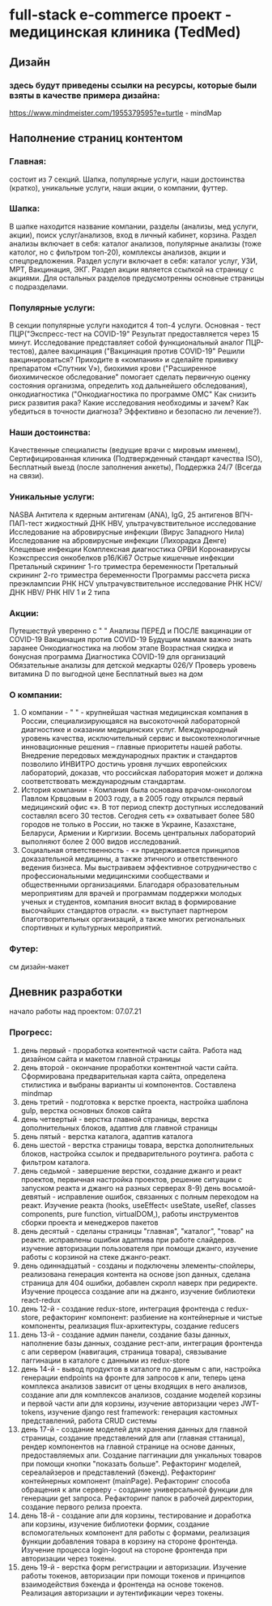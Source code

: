 # full-stack e-commerce проект - медицинская клиника (TedMed)

## Дизайн

### здесь будут приведены ссылки на ресурсы, которые были взяты в качестве примера дизайна:

https://www.mindmeister.com/1955379595?e=turtle - mindMap 

## Наполнение страниц контентом

### Главная:
состоит из 7 секций. Шапка, популярные услуги, наши достоинства (кратко), уникальные услуги, наши акции, о компании, футтер. 

### Шапка:
В шапке находится название компании, разделы (анализы, мед услуги, акции), поиск услуг/анализов, вход в личный кабинет, корзина. Раздел анализы включает в себя: каталог анализов, популярные анализы (тоже католог, но с фильтром топ-20), комплексы анализов, акции и спецпредложения. Раздел услуги включает в себя: каталог услуг, УЗИ, МРТ, Вакцинация, ЭКГ. Раздел акции является ссылкой на страницу с акциями. Для остальных разделов предусмотренны основные страницы с подразделами.

### Популярные услуги:
В секции популярные услуги находится 4 топ-4 услуги. Основная - тест ПЦР("Экспресс-тест на COVID-19" Результат предоставляется через 15 минут. Исследование представляет собой функциональный аналог ПЦР-тестов), далее вакцинация ("Вакцинация против COVID-19" Решили вакцинироваться? Приходите в «компания» и сделайте прививку препаратом «Спутник V»), биохимия крови ("Расширенное биохимическое обследование" помогает сделать первичную оценку состояния организма, определить ход дальнейшего обследования), онкодиагностика ("Онкодиагностика по программе ОМС" Как снизить риск развития рака? Какие исследования необходимы и зачем? Как убедиться в точности диагноза? Эффективно и безопасно ли лечение?).

### Наши достоинства:
Качественные специалисты (ведущие врачи с мировым именем), Сертифицированная клиника (Подтвержденный стандарт качества ISO), Бесплатный выезд (после заполнения анкеты), Поддержка 24/7 (Всегда на связи).

### Уникальные услуги: 
NASBA
Антитела к ядерным антигенам (ANA), IgG, 25 антигенов
ВПЧ-ПАП-тест жидкостный
ДНК HBV, ультрачувствительное исследование
Исследование на абровирусные инфекции (Вирус Западного Нила)
Исследование на абровирусные инфекции (Лихорадка Денге)
Клещевые инфекции
Комплексная диагностика ОРВИ
Коронавирусы
Коэкспрессия онкобелков p16/Ki67
Острые кишечные инфекции
Претальный скрининг 1-го триместра беременности
Претальный скрининг 2-го триместра беременности
Программы рассчета риска преэклампсии
РНК HCV ультрачувствительное исследование
РНК HCV/ ДНК HBV/ РНК HIV 1 и 2 типа

### Акции: 
Путешествуй уверенно с " "
Анализы ПЕРЕД и ПОСЛЕ вакцинации от COVID-19
Вакцинация против COVID-19
Будущим мамам важно знать заранее
Онкодиагностика на любом этапе
Возрастная скидка и бонусная программа
Диагностика COVID-19 для организаций
Обязательные анализы для детской медкарты 026/У
Проверь уровень витамина D по выгодной цене
Бесплатный выез на дом

### О компании:
1) О компании - " " - крупнейшая частная медицинская компания в России, специализирующаяся на высокоточной лабораторной диагностике и оказании медицинских услуг. Международный уровень качества, исключительный сервис и высокотехнологичные инновационные решения – главные приоритеты нашей работы. Внедрение передовых международных практик и стандартов позволило ИНВИТРО достичь уровня лучших европейских лабораторий, доказав, что российская лаборатория может и должна соответствовать международным стандартам.
2) История компании - Компания была основана врачом-онкологом Павлом Крвцовым в 2003 году, а в 2005 году открылся первый медицинский офис «». В тот период спектр доступных исследований составлял всего 30 тестов. Сегодня сеть «» охватывает более 580 городов не только в России, но также в Украине, Казахстане, Беларуси, Армении и Киргизии. Восемь центральных лабораторий выполняют более 2 000 видов исследований.
3) Социальная ответственность - «» придерживается принципов доказательной медицины, а также этичного и ответственного ведения бизнеса. Мы выстраиваем эффективное сотрудничество с профессиональными медицинскими сообществами и общественными организациями. Благодаря образовательным мероприятиям для врачей и программам поддержки молодых ученых и студентов, компания вносит вклад в формирование высочайших стандартов отрасли. «» выступает партнером благотворительных организаций, а также многих региональных спортивных и культурных мероприятий.

### Футер:
см дизайн-макет

## Дневник разработки

начало работы над проектом: 07.07.21

### Прогресс:
1) день первый - проработка контентной части сайта. Работа над дизайном сайта и макетом главной страницы
2) день второй - окончание проработки контентной части сайта. Сформирована предварительная карта сайта, определена стилистика и выбраны варианты ui компонентов. Составлена mindmap
3) день третий - подготовка к верстке проекта, настройка шаблона gulp, верстка основных блоков сайта
4) день четвертый - верстка главной страницы, верстка дополнительных блоков, адаптив для главной страницы
5) день пятый - верстка каталога, адаптив каталога
6) день шестой - верстка страницы товара, верстка дополнительных блоков, настройка ссылок и предварительного роутинга. работа с фильтром каталога.
7) день седьмой - завершение верстки, создание джанго и реакт проектов, первичная настройка проектов, решение ситуации с запуском реакта и джанго на разных серверах
8-9) день восьмой-девятый - исправление ошибок, связанных с полным переходом на реакт. Изучение реакта (hooks, useEffect< useState, useRef, classes components, pure function, virtualDOM,), работы инструментов сборки проекта и менеджеров пакетов
10) день десятый - сделаны страницы "главная", "каталог", "товар" на реакте. исправлены ошибки адаптива при работе слайдеров. изучение авторизации пользователя при помощи джанго, изучение работы с корзиной на стеке джанго-реакт.
11) день одиннадцатый - созданы и подключены элементы-спойлеры, реализована генерация контента на основе json данных, сделана страница для 404 ошибки, добавлен скролл наверх при редиректе. Изучение процесса создание апи на джанго, изучение библиотеки react-redux
12) день 12-й - создание redux-store, интеграция фронтенда с redux-store, рефакторинг компонент: разбиение на контейнерные и чистые компоненты, реализация flux-архитектуры, создание reducers
13) день 13-й - создание админ панели, создание базы данных, наполнение базы данных, создание рест-апи, интеграция фронтенда с апи сервером (навигация, страница товара), сявзывание паггинации в каталоге с данными из redux-store
14) день 14-й - вывод продуктов в каталоге по данным с апи, настройка генерации endpoints на фронте для запросов к апи, теперь цена комплекса анализов зависит от цены входящих в него анализов, создание апи для комплексов анализов, создание моделей корзины и первой части апи для корзины,
изучение авторизации через JWT-tokens, изучение django rest framework: генерация кастомных представлений, работа CRUD системы
15) день 17-й - создание моделей для хранения данных для главной страницы, создание представлений для апи (главная сттаница), рендер компонентов на главной странице на основе данных, предоставляемых апи. Создание паггинации для ункальных товаров при помощи кнопки "показать больше". Рефакторинг моделей, сереалайзеров и представлений (бэкенд). Рефакторинг контейнерных компонент (mainPage). Рефакторинг способа обращения к апи серверу - создание универсальной функции для генерации get запроса. Рефакторинг папок в рабочей директории, создание первого релиза проекта.
16) день 18-й - создание апи для корзины, тестирование и доработка апи корзины, изучение библиотеки формик, создание вспомогательных компонент для работы с формами, реализация функции добавления товара в корзину на стороне фронтенда. Изучение процесса login-logout на стороне фронтенда при авторизации через токены.
17) день 19-й - верстка форм регистрации и авторизации. Изучение работы токенов, авторизации при помощи токенов и принципов взаимодействия бэкенда и фронтенда на основе токенов. Реализация авторизации и аутентификации через токены. 
